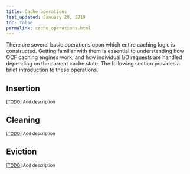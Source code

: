 ```yaml
---
title: Cache operations
last_updated: January 28, 2019
toc: false
permalink: cache_operations.html
---
```


There are several basic operations upon which entire caching logic is
constructed. Getting familiar with them is essential to understanding
how OCF caching engines work, and how individual I/O requests are handled
depending on the current cache state. The following section provides
a brief introduction to these operations.

## Insertion
<small>[[TODO](/authoring.html)] Add description</small>

## Cleaning
<small>[[TODO](/authoring.html)] Add description</small>

## Eviction
<small>[[TODO](/authoring.html)] Add description</small>

